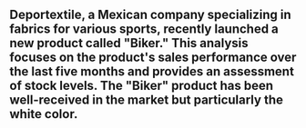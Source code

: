 ## Deportextile, a Mexican company specializing in fabrics for various sports, recently launched a new product called "Biker." This analysis focuses on the product's sales performance over the last five months and provides an assessment of stock levels. The "Biker" product has been well-received in the market but particularly the white color.
